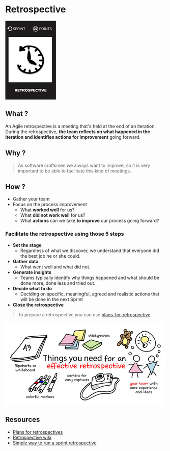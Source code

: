 # Retrospective
![Facilitate retrospective](images/retrospective.png)  

## What ?
An Agile retrospective is a meeting that's held at the end of an iteration.  
During the retrospective, **the team reflects on what happened in the iteration and identifies actions for improvement** going forward.

## Why ?
> As software craftsmen we always want to improve, so it is very important to be able to facilitate this kind of meetings.

## How ?
* Gather your team
* Focus on the process improvement
  * What **worked well** for us?
  * What **did not work well** for us?
  * What **actions** can we take **to improve** our process going forward?

### Facilitate the retrospective using those 5 steps
  *  **Set the stage** 
      * Regardless of what we discover, we understand that everyone did the best job he or she could.
  * **Gather data**
      * What went well and what did not.
  * **Generate insights**
      * Teams typically identify why things happened and what should be done more, done less and tried out.
  * **Decide what to do**
      * Deciding on specific, meaningful, agreed and realistic actions that will be done in the next Sprint
  * **Close the retrospective**


> To prepare a retrospective you can use [plans-for-retrospective](https://plans-for-retrospectives.com/en/).

![Facilitate retrospective](images/retrospective2.jpg)  

## Resources
* [Plans for retrospectives](https://plans-for-retrospectives.com/)
* [Retrospective wiki](http://retrospectivewiki.org/index.php?title=Retrospective_Plans)
* [Simple way to run a sprint retrospective](https://www.mountaingoatsoftware.com/blog/a-simple-way-to-run-a-sprint-retrospective)
